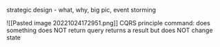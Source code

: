 strategic design - what, why, big pic, event storming

![[Pasted image 20221024172951.png]]
CQRS principle
	command: does something does NOT return
	query returns a result but does NOT change state